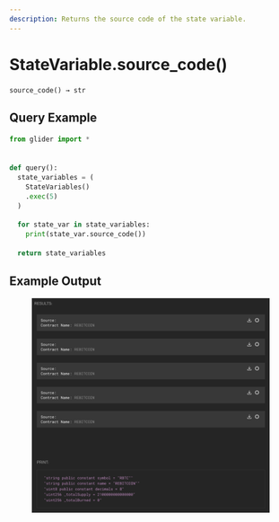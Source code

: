 ```yaml
---
description: Returns the source code of the state variable.
---
```


# StateVariable.source\_code()

`source_code() → str`

## Query Example

```python
from glider import *


def query():
  state_variables = (
    StateVariables()
    .exec(5)
  )

  for state_var in state_variables:
    print(state_var.source_code())

  return state_variables
```

## Example Output

<figure><img src="../../../../.gitbook/assets/image (1) (1) (1) (1) (1) (1) (1) (1) (1) (1) (1) (1) (1) (1) (1) (1) (1) (1) (1) (1) (1) (1) (1) (1) (1) (1) (1) (1) (1) (1) (1) (1) (1) (1) (1) (1) (1) (1) (1) (1) (1) (1) (1) (1) (1) (1) (1) (1).png" alt=""><figcaption></figcaption></figure>

